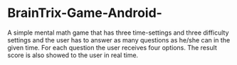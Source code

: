 # BrainTrix-Game-Android-
A simple mental math game that has three time-settings and three difficulty settings and the user has to answer as many questions as he/she can in the given time. For each question the user receives four options. The result score is also showed to the user in real time.


